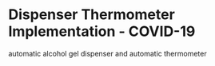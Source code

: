 # Dispenser Thermometer Implementation - COVID-19
automatic alcohol gel dispenser and automatic thermometer
